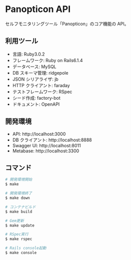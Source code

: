 # Panopticon API

セルフモニタリングツール「Panopticon」のコア機能の API。

## 利用ツール

- 言語: Ruby3.0.2
- フレームワーク: Ruby on Rails6.1.4
- データベース: MySQL
- DB スキーマ管理: ridgepole
- JSON シリアライザ: jb
- HTTP クライアント: faraday
- テストフレームワーク: RSpec
- シード作成: factory-bot
- ドキュメント: OpenAPI

## 開発環境

- API: http://localhost:3000
- DB クライアント: http://localhost:8888
- Swagger UI: http://localhost:8011
- Metabase: http://localhost:3300

## コマンド

```bash
# 開発環境開始
$ make

# 開発環境終了
$ make down

# コンテナビルド
$ make build

# Gem更新
$ make update

# RSpec実行
$ make rspec

# Rails console起動
$ make console
```
